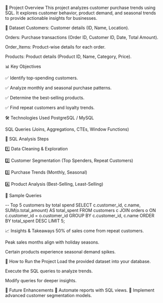 📌 Project Overview
This project analyzes customer purchase trends using SQL. It explores customer behavior, product demand, and seasonal trends to provide actionable insights for businesses.

📂 Dataset
Customers: Customer details (ID, Name, Location).

Orders: Purchase transactions (Order ID, Customer ID, Date, Total Amount).

Order_Items: Product-wise details for each order.

Products: Product details (Product ID, Name, Category, Price).

📊 Key Objectives

✅ Identify top-spending customers.

✅ Analyze monthly and seasonal purchase patterns.

✅ Determine the best-selling products.

✅ Find repeat customers and loyalty trends.

🛠️ Technologies Used
PostgreSQL / MySQL

SQL Queries (Joins, Aggregations, CTEs, Window Functions)

📌 SQL Analysis Steps

1️⃣ Data Cleaning & Exploration

2️⃣ Customer Segmentation (Top Spenders, Repeat Customers)

3️⃣ Purchase Trends (Monthly, Seasonal)

4️⃣ Product Analysis (Best-Selling, Least-Selling)

📜 Sample Queries

-- Top 5 customers by total spend
SELECT c.customer_id, c.name, SUM(o.total_amount) AS total_spent
FROM customers c
JOIN orders o ON c.customer_id = o.customer_id
GROUP BY c.customer_id, c.name
ORDER BY total_spent DESC
LIMIT 5;

📈 Insights & Takeaways
50% of sales come from repeat customers.

Peak sales months align with holiday seasons.

Certain products experience seasonal demand spikes.

🔗 How to Run the Project
Load the provided dataset into your database.

Execute the SQL queries to analyze trends.

Modify queries for deeper insights.

📌 Future Enhancements
🚀 Automate reports with SQL views.
🚀 Implement advanced customer segmentation models.
